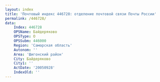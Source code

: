 ```yaml
---
layout: index
title: 'Почтовый индекс 446728: отделение почтовой связи Почты России'
permalink: /446728/
data:
    Index: 446728
    OPSName: Байдеряково
    OPSType: О
    OPSSubm: 446000
    Region: 'Самарская область'
    Autonom: ''
    Area: 'Шигонский район'
    City: Байдеряково
    City1: ''
    ActDate: '20050928'
    IndexOld: ''
---
```

